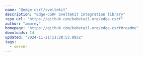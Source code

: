 ```yaml
---
name: "@edge-csrf/sveltekit"
description: "Edge-CSRF SvelteKit integration library"
repo_url: "https://github.com/kubetail-org/edge-csrf"
author: "amorey"
homepage: "https://github.com/kubetail-org/edge-csrf#readme"
downloads: 14
updated: "2024-11-21T11:28:53.893Z"
tags: 
  - server
---
```

